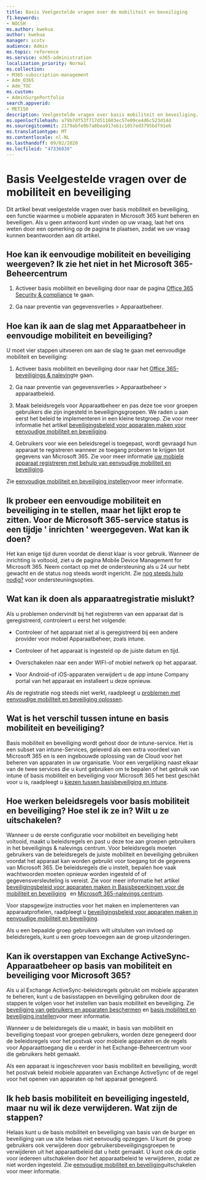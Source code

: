 ```yaml
---
title: Basis Veelgestelde vragen over de mobiliteit en beveiliging
f1.keywords:
- NOCSH
ms.author: kwekua
author: kwekua
manager: scotv
audience: Admin
ms.topic: reference
ms.service: o365-administration
localization_priority: Normal
ms.collection:
- M365-subscription-management
- Adm_O365
- Adm_TOC
ms.custom:
- AdminSurgePortfolio
search.appverid:
- MET150
description: Veelgestelde vragen over basis mobiliteit en beveiliging.
ms.openlocfilehash: a79b7df53f717d511603ec57e09ce4d6c523d14d
ms.sourcegitcommit: 2179abfe0b7a8bea917eb1c1057ed3795bdf91e6
ms.translationtype: MT
ms.contentlocale: nl-NL
ms.lasthandoff: 09/02/2020
ms.locfileid: "47336838"
---
```

# <a name="basic-mobility-and-security-frequently-asked-questions-faq"></a>Basis Veelgestelde vragen over de mobiliteit en beveiliging

Dit artikel bevat veelgestelde vragen over basis mobiliteit en beveiliging, een functie waarmee u mobiele apparaten in Microsoft 365 kunt beheren en beveiligen. Als u geen antwoord kunt vinden op uw vraag, laat het ons weten door een opmerking op de pagina te plaatsen, zodat we uw vraag kunnen beantwoorden aan dit artikel.

## <a name="how-can-i-get-basic-mobility-and-security-i-dont-see-it-in-the-microsoft-365-admin-center"></a>Hoe kan ik eenvoudige mobiliteit en beveiliging weergeven? Ik zie het niet in het Microsoft 365-Beheercentrum

1.  Activeer basis mobiliteit en beveiliging door naar de pagina [Office 365 Security & compliance](https://protection.office.com/) te gaan.   

2.  Ga naar preventie van gegevensverlies > Apparaatbeheer.   

## <a name="how-can-i-get-started-with-device-management-in-basic-mobility-and-security"></a>Hoe kan ik aan de slag met Apparaatbeheer in eenvoudige mobiliteit en beveiliging?

U moet vier stappen uitvoeren om aan de slag te gaan met eenvoudige mobiliteit en beveiliging: 

1. Activeer basis mobiliteit en beveiliging door naar het [Office 365-beveiligings & naleving](https://protection.office.com/)te gaan.
    
2. Ga naar preventie van gegevensverlies > Apparaatbeheer > apparaatbeleid.
    
3. Maak beleidsregels voor Apparaatbeheer en pas deze toe voor groepen gebruikers die zijn ingesteld in beveiligingsgroepen. We raden u aan eerst het beleid te implementeren in een kleine testgroep. Zie voor meer informatie het artikel [beveiligingsbeleid voor apparaten maken voor eenvoudige mobiliteit en beveiliging](create-device-security-policies-in-basic-mmobility-and-security.md).      

4. Gebruikers voor wie een beleidsregel is toegepast, wordt gevraagd hun apparaat te registreren wanneer ze toegang proberen te krijgen tot gegevens van Microsoft 365. Zie voor meer informatie [uw mobiele apparaat registreren met behulp van eenvoudige mobiliteit en beveiliging](enroll-your-mobile-device-using-basic-mobility-and-security.md).

Zie [eenvoudige mobiliteit en beveiliging instellen](set-up-basic-mobility-and-security.md)voor meer informatie.

## <a name="im-trying-to-set-up-basic-mobility-and-security-but-it-seems-stuck-the-microsoft-365-service-health-has-been-showing-provisioning-for-a-while-what-can-i-do"></a>Ik probeer een eenvoudige mobiliteit en beveiliging in te stellen, maar het lijkt erop te zitten. Voor de Microsoft 365-service status is een tijdje ' inrichten ' weergegeven. Wat kan ik doen?

Het kan enige tijd duren voordat de dienst klaar is voor gebruik. Wanneer de inrichting is voltooid, ziet u de pagina Mobile Device Management for Microsoft 365. Neem contact op met de ondersteuning als u 24 uur hebt gewacht en de status nog steeds wordt ingericht. Zie [nog steeds hulp nodig?](https://support.microsoft.com/office/frequently-asked-questions-about-basic-mobility-and-security-3871f99c-c9db-4a23-86f9-902c1b02f58d#bkmk_needhelp) voor ondersteuningsopties. 

## <a name="what-can-i-do-if-device-enrollment-fails"></a>Wat kan ik doen als apparaatregistratie mislukt?

Als u problemen ondervindt bij het registreren van een apparaat dat is geregistreerd, controleert u eerst het volgende:

- Controleer of het apparaat niet al is geregistreerd bij een andere provider voor mobiel Apparaatbeheer, zoals intune.
    
- Controleer of het apparaat is ingesteld op de juiste datum en tijd.
    
- Overschakelen naar een ander WIFI-of mobiel netwerk op het apparaat.
    
- Voor Android-of iOS-apparaten verwijdert u de app intune Company portal van het apparaat en installeert u deze opnieuw.
    
Als de registratie nog steeds niet werkt, raadpleegt u [problemen met eenvoudige mobiliteit en beveiliging oplossen](troubleshoot-basic-mobility-and-security.md).

## <a name="whats-the-difference-between-intune-and-basic-mobility-and-security"></a>Wat is het verschil tussen intune en basis mobiliteit en beveiliging?

Basis mobiliteit en beveiliging wordt gehost door de intune-service. Het is een subset van intune-Services, geleverd als een extra voordeel van Microsoft 365 en is een ingebouwde oplossing van de Cloud voor het beheren van apparaten in uw organisatie. Voor een vergelijking naast elkaar van de twee services die u kunt gebruiken om te bepalen of het gebruik van intune of basis mobiliteit en beveiliging voor Microsoft 365 het best geschikt voor u is, raadpleegt u [kiezen tussen basisbeveiliging en intune](choose-between-basic-mobility-and-security-and-intune.md).

## <a name="how-do-policies-work-for-basic-mobility-and-security-how-do-i-set-them-up-disable-them"></a>Hoe werken beleidsregels voor basis mobiliteit en beveiliging? Hoe stel ik ze in? Wilt u ze uitschakelen?

Wanneer u de eerste configuratie voor mobiliteit en beveiliging hebt voltooid, maakt u beleidsregels en past u deze toe aan groepen gebruikers in het beveiligings & nalevings centrum. Voor beleidsregels moeten gebruikers van de beleidsregels de juiste mobiliteit en beveiliging gebruiken voordat het apparaat kan worden gebruikt voor toegang tot de gegevens van Microsoft 365. De beleidsregels die u instelt, bepalen hoe vaak wachtwoorden moeten opnieuw worden ingesteld of of gegevensversleuteling is vereist. Zie voor meer informatie het artikel [beveiligingsbeleid voor apparaten maken in Basisbeperkingen voor de mobiliteit en beveiliging](create-device-security-policies-in-basic-mmobility-and-security.md)   en [Microsoft 365-nalevings centrum](https://support.microsoft.com/office/7e696a40-b86b-4a20-afcc-559218b7b1b8).

Voor stapsgewijze instructies voor het maken en implementeren van apparaatprofielen, raadpleegt u [beveiligingsbeleid voor apparaten maken in eenvoudige mobiliteit en beveiliging](create-device-security-policies-in-basic-mmobility-and-security.md).

Als u een bepaalde groep gebruikers wilt uitsluiten van invloed op beleidsregels, kunt u een groep toevoegen aan de groep uitzonderingen.

## <a name="can-i-switch-from-exchange-activesync-device-management-to-basic-mobility-and-security-for-microsoft-365"></a>Kan ik overstappen van Exchange ActiveSync-Apparaatbeheer op basis van mobiliteit en beveiliging voor Microsoft 365?

Als u al Exchange ActiveSync-beleidsregels gebruikt om mobiele apparaten te beheren, kunt u de basisstappen en beveiliging gebruiken door de stappen te volgen voor het instellen van basis mobiliteit en beveiliging. Zie [beveiliging van gebruikers en apparaten beschermen](https://go.microsoft.com/fwlink/?LinkId=615145) en [basis mobiliteit en beveiliging instellen](set-up-basic-mobility-and-security.md)voor meer informatie.

Wanneer u de beleidsregels die u maakt, in basis van mobiliteit en beveiliging toepast voor groepen gebruikers, worden deze genegeerd door de beleidsregels voor het postvak voor mobiele apparaten en de regels voor Apparaattoegang die u eerder in het Exchange-Beheercentrum voor die gebruikers hebt gemaakt.

Als een apparaat is ingeschreven voor basis mobiliteit en beveiliging, wordt het postvak beleid mobiele apparaten van Exchange ActiveSync of de regel voor het openen van apparaten op het apparaat genegeerd.

## <a name="i--set-up-basic-mobility-and-security-but-now-i-want-to-remove-it-what-are-the-steps"></a>Ik heb basis mobiliteit en beveiliging ingesteld, maar nu wil ik deze verwijderen. Wat zijn de stappen?

Helaas kunt u de basis mobiliteit en beveiliging van basis van de burger en beveiliging van uw site helaas niet eenvoudig opzeggen. U kunt de groep gebruikers ook verwijderen door gebruikersbeveiligingsgroepen te verwijderen uit het apparaatbeleid dat u hebt gemaakt. U kunt ook de optie voor iedereen uitschakelen door het apparaatbeleid te verwijderen, zodat ze niet worden ingesteld. Zie [eenvoudige mobiliteit en beveiliging](turn-off-basic-mobility-and-security.md)uitschakelen voor meer informatie.

